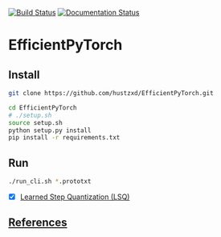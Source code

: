 [![Build Status](https://travis-ci.com/hustzxd/LLSQ.svg?branch=efficient_pytorch)](https://travis-ci.com/hustzxd/LLSQ) [![Documentation Status](https://readthedocs.org/projects/quanoview/badge/?version=latest)](https://quanoview.readthedocs.io/en/latest/?badge=latest)
# EfficientPyTorch

## Install
```bash
git clone https://github.com/hustzxd/EfficientPyTorch.git

cd EfficientPyTorch
# ./setup.sh
source setup.sh
python setup.py install
pip install -r requirements.txt
```

## Run

```bash
./run_cli.sh *.prototxt
```

- [x] [Learned Step Quantization (LSQ)](docs/lsq.md)


## [References](docs/references.md)
